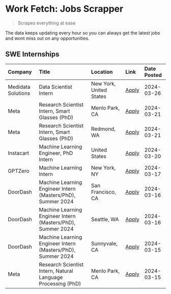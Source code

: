 # Work Fetch: Jobs Scrapper
> Scrapes everything at ease

The data keeps updating every hour so you can always get the latest jobs and wont miss out on any opportunities.

## SWE Internships
<!--START_SECTION:workfetch-->
| Company            | Title                                                        | Location                | Link                                                                                                                                                                                                                                                                   | Date Posted   |
|:-------------------|:-------------------------------------------------------------|:------------------------|:-----------------------------------------------------------------------------------------------------------------------------------------------------------------------------------------------------------------------------------------------------------------------|:--------------|
| Medidata Solutions | Data Scientist Intern                                        | New York, United States | [Apply](https://www.linkedin.com/jobs/view/data-scientist-intern-at-medidata-solutions-3810253704?position=12&pageNum=0&refId=cn0He1jrHuKq07XRsw01oA%3D%3D&trackingId=jnN5GyEqR7HGSMCuGOKWEg%3D%3D&trk=public_jobs_jserp-result_search-card)                           | 2024-03-26    |
| Meta               | Research Scientist Intern, Smart Glasses (PhD)               | Menlo Park, CA          | [Apply](https://www.linkedin.com/jobs/view/research-scientist-intern-smart-glasses-phd-at-meta-3811308332?position=10&pageNum=0&refId=cn0He1jrHuKq07XRsw01oA%3D%3D&trackingId=mvU21qnB6ZND6hvxt6tb6g%3D%3D&trk=public_jobs_jserp-result_search-card)                   | 2024-03-21    |
| Meta               | Research Scientist Intern, Smart Glasses (PhD)               | Redmond, WA             | [Apply](https://www.linkedin.com/jobs/view/research-scientist-intern-smart-glasses-phd-at-meta-3811304794?position=13&pageNum=0&refId=cn0He1jrHuKq07XRsw01oA%3D%3D&trackingId=D7buxgG8wm%2FIxaPlTDFuhg%3D%3D&trk=public_jobs_jserp-result_search-card)                 | 2024-03-21    |
| Instacart          | Machine Learning Engineer, PhD Intern                        | United States           | [Apply](https://www.linkedin.com/jobs/view/machine-learning-engineer-phd-intern-at-instacart-3815634369?position=5&pageNum=0&refId=cn0He1jrHuKq07XRsw01oA%3D%3D&trackingId=Hhw2%2FX7BiPYHeZKcjvBvPQ%3D%3D&trk=public_jobs_jserp-result_search-card)                    | 2024-03-20    |
| GPTZero            | Machine Learning Intern                                      | New York, NY            | [Apply](https://www.linkedin.com/jobs/view/machine-learning-intern-at-gptzero-3860723963?position=11&pageNum=0&refId=cn0He1jrHuKq07XRsw01oA%3D%3D&trackingId=FQrAsyvsGnrR%2BPxd%2FEM4oA%3D%3D&trk=public_jobs_jserp-result_search-card)                                | 2024-03-17    |
| DoorDash           | Machine Learning Engineer Intern (Masters/PhD), Summer 2024  | San Francisco, CA       | [Apply](https://www.linkedin.com/jobs/view/machine-learning-engineer-intern-masters-phd-summer-2024-at-doordash-3736457737?position=3&pageNum=0&refId=cn0He1jrHuKq07XRsw01oA%3D%3D&trackingId=2goWZAxic2KHBVoFj8YHng%3D%3D&trk=public_jobs_jserp-result_search-card)   | 2024-03-16    |
| DoorDash           | Machine Learning Engineer Intern (Masters/PhD), Summer 2024  | Seattle, WA             | [Apply](https://www.linkedin.com/jobs/view/machine-learning-engineer-intern-masters-phd-summer-2024-at-doordash-3736455966?position=4&pageNum=0&refId=cn0He1jrHuKq07XRsw01oA%3D%3D&trackingId=P7lVbxdAN%2B6cYhdTOICv4g%3D%3D&trk=public_jobs_jserp-result_search-card) | 2024-03-16    |
| DoorDash           | Machine Learning Engineer Intern (Masters/PhD), Summer 2024  | Sunnyvale, CA           | [Apply](https://www.linkedin.com/jobs/view/machine-learning-engineer-intern-masters-phd-summer-2024-at-doordash-3736454973?position=2&pageNum=0&refId=cn0He1jrHuKq07XRsw01oA%3D%3D&trackingId=uD0H2o2WXLp1KAHyPkwuDA%3D%3D&trk=public_jobs_jserp-result_search-card)   | 2024-03-15    |
| Meta               | Research Scientist Intern, Natural Language Processing (PhD) | Menlo Park, CA          | [Apply](https://www.linkedin.com/jobs/view/research-scientist-intern-natural-language-processing-phd-at-meta-3858718375?position=9&pageNum=0&refId=cn0He1jrHuKq07XRsw01oA%3D%3D&trackingId=bVZxAVQO6RH7tmfOJmn8yA%3D%3D&trk=public_jobs_jserp-result_search-card)      | 2024-03-15    |
<!--END_SECTION:workfetch-->
